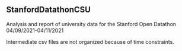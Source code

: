 ## StanfordDatathonCSU

Analysis and report of university data for the Stanford Open Datathon 04/09/2021-04/11/2021


Intermediate csv files are not organized because of time constraints. 
